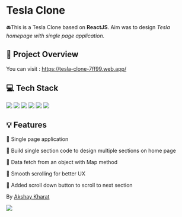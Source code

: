 # Tesla Clone

🚘This is a Tesla Clone based on **ReactJS**. Aim was to design *Tesla homepage with single page application.* 

<h2>🧐 Project Overview</h2>

You can visit : https://tesla-clone-7ff99.web.app/

<h2>💻 Tech Stack</h2>

<img src="https://img.shields.io/badge/React-20232A?style=for-the-badge&logo=react&logoColor=61DAFB"/> <img src="https://img.shields.io/badge/JavaScript-323330?style=for-the-badge&logo=javascript&logoColor=F7DF1E"/> 
<img src="https://img.shields.io/badge/HTML5-E34F26?style=for-the-badge&logo=html5&logoColor=white"/> 
<img src="https://img.shields.io/badge/CSS3-1572B6?style=for-the-badge&logo=css3&logoColor=white"/> 
<img src="https://img.shields.io/badge/Sass-CC6699?style=for-the-badge&logo=sass&logoColor=white"/> 
<img src="https://img.shields.io/badge/firebase-ffca28?style=for-the-badge&logo=firebase&logoColor=black"/> 

<h2>💡 Features</h2>

🔑 Single page application

🔑 Build single section code to design multiple sections on home page 

🔑 Data fetch from an object with Map method

🔑 Smooth scrolling for better UX

🔑 Added scroll down button to scroll to next section





By <a href="https://www.linkedin.com/in/kharatakshay/">Akshay Kharat</a>

<img src="https://forthebadge.com/images/badges/built-with-love.svg"/> 
